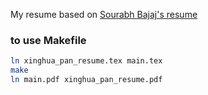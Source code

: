 My resume based on [Sourabh Bajaj's resume](https://github.com/sb2nov/resume)

### to use Makefile
```sh
ln xinghua_pan_resume.tex main.tex
make
ln main.pdf xinghua_pan_resume.pdf
```
